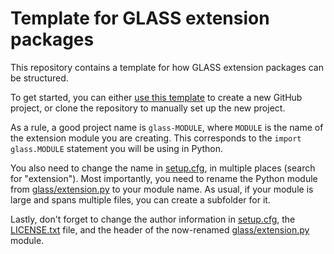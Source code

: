 Template for GLASS extension packages
=====================================

This repository contains a template for how GLASS extension packages can be
structured.

To get started, you can either [use this template] to create a new GitHub
project, or clone the repository to manually set up the new project.

As a rule, a good project name is `glass-MODULE`, where `MODULE` is the name of
the extension module you are creating.  This corresponds to the `import
glass.MODULE` statement you will be using in Python.

You also need to change the name in [setup.cfg](setup.cfg), in multiple places
(search for "extension").  Most importantly, you need to rename the Python
module from [glass/extension.py](glass/extension.py) to your module name.  As
usual, if your module is large and spans multiple files, you can create a
subfolder for it.

Lastly, don't forget to change the author information in [setup.cfg](setup.cfg),
the [LICENSE.txt](LICENSE.txt) file, and the header of the now-renamed
[glass/extension.py](glass/extension.py) module.

[use this template]: https://github.com/glass-dev/glass-extension-template/generate
